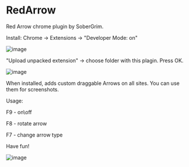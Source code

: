 # RedArrow
Red Arrow chrome plugin by SoberGrim.

Install:
Chrome -> Extensions -> "Developer Mode: on"

![image](https://user-images.githubusercontent.com/12745995/139560473-7a8ce50d-4a16-4e69-8e76-721ca10c7792.png)

"Upload unpacked extension" -> choose folder with this plagin. Press OK.

![image](https://user-images.githubusercontent.com/12745995/139560543-d136493f-2805-416d-b9fa-295530c722b9.png)

When installed, adds custom draggable Arrows on all sites. You can use them for screenshots.

Usage:

F9 - on\off

F8 - rotate arrow

F7 - change arrow type

Have fun!

![image](https://user-images.githubusercontent.com/12745995/139560453-5dc26927-70d5-40d4-af40-5186e68b04e4.png)
